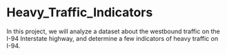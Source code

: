 # Heavy_Traffic_Indicators

In this project, we will analyze a dataset about the westbound traffic on the I-94 Interstate highway, and determine a few indicators of heavy traffic on I-94. 



